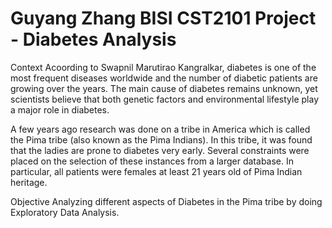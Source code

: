 # Guyang Zhang BISI CST2101 Project - Diabetes Analysis
Context
Acoording to Swapnil Marutirao Kangralkar, diabetes is one of the most frequent diseases worldwide and the number of diabetic patients are growing over the years. The main cause of diabetes remains unknown, yet scientists believe that both genetic factors and environmental lifestyle play a major role in diabetes.

A few years ago research was done on a tribe in America which is called the Pima tribe (also known as the Pima Indians). In this tribe, it was found that the ladies are prone to diabetes very early. Several constraints were placed on the selection of these instances from a larger database. In particular, all patients were females at least 21 years old of Pima Indian heritage.

Objective
Analyzing different aspects of Diabetes in the Pima tribe by doing Exploratory Data Analysis.
